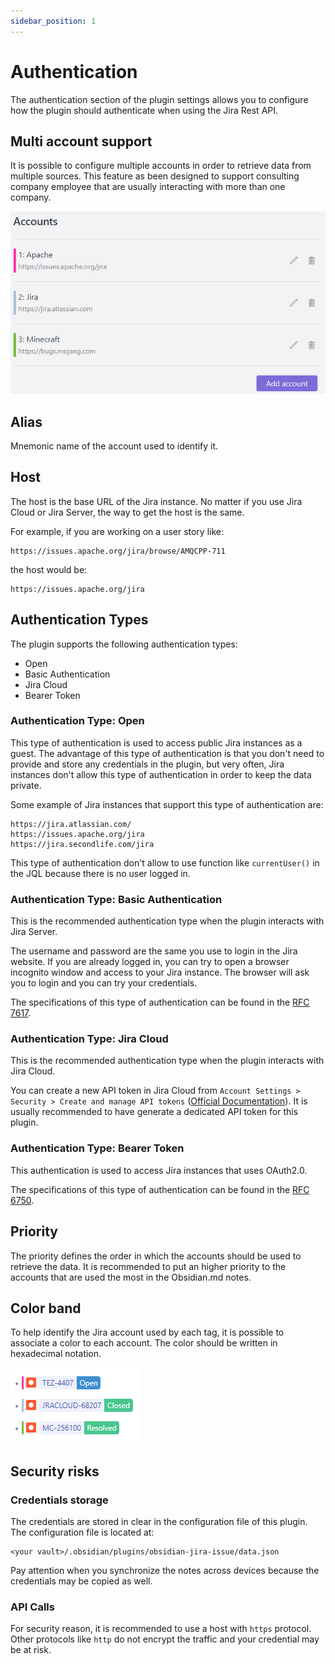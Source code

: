 ```yaml
---
sidebar_position: 1
---
```

# Authentication

The authentication section of the plugin settings allows you to configure how the plugin should authenticate when using the Jira Rest API.

## Multi account support

It is possible to configure multiple accounts in order to retrieve data from multiple sources. This feature as been designed to support consulting company employee that are usually interacting with more than one company.

![inlineIssues](/img/multi-account.png)

## Alias

Mnemonic name of the account used to identify it.

## Host
The host is the base URL of the Jira instance. No matter if you use Jira Cloud or Jira Server, the way to get the host is the same.

For example, if you are working on a user story like:
```
https://issues.apache.org/jira/browse/AMQCPP-711
```
the host would be:
```
https://issues.apache.org/jira
```

## Authentication Types

The plugin supports the following authentication types:
- Open
- Basic Authentication
- Jira Cloud
- Bearer Token

### Authentication Type: Open

This type of authentication is used to access public Jira instances as a guest.
The advantage of this type of authentication is that you don't need to provide and store any credentials in the plugin, but very often, Jira instances don't allow this type of authentication in order to keep the data private.

Some example of Jira instances that support this type of authentication are:
```
https://jira.atlassian.com/
https://issues.apache.org/jira
https://jira.secondlife.com/jira
```

This type of authentication don't allow to use function like `currentUser()` in the JQL because there is no user logged in.

### Authentication Type: Basic Authentication

This is the recommended authentication type when the plugin interacts with Jira Server.

The username and password are the same you use to login in the Jira website. If you are already logged in, you can try to open a browser incognito window and access to your Jira instance. The browser will ask you to login and you can try your credentials.

The specifications of this type of authentication can be found in the [RFC 7617](https://datatracker.ietf.org/doc/html/rfc7617).

### Authentication Type: Jira Cloud

This is the recommended authentication type when the plugin interacts with Jira Cloud.

You can create a new API token in Jira Cloud from `Account Settings > Security > Create and manage API tokens` ([Official Documentation](https://support.atlassian.com/atlassian-account/docs/manage-api-tokens-for-your-atlassian-account/)). It is usually recommended to have generate a dedicated API token for this plugin.


### Authentication Type: Bearer Token

This authentication is used to access Jira instances that uses OAuth2.0.

The specifications of this type  of authentication can be found in the [RFC 6750](https://datatracker.ietf.org/doc/html/rfc6750).

## Priority

The priority defines the order in which the accounts should be used to retrieve the data. It is recommended to put an higher priority to the accounts that are used the most in the Obsidian.md notes.

## Color band

To help identify the Jira account used by each tag, it is possible to associate a color to each account. The color should be written in hexadecimal notation.

![inlineIssues](/img/color-band.png)

## Security risks

### Credentials storage

The credentials are stored in clear in the configuration file of this plugin.
The configuration file is located at:
```
<your vault>/.obsidian/plugins/obsidian-jira-issue/data.json
```

Pay attention when you synchronize the notes across devices because the credentials may be copied as well.

### API Calls

For security reason, it is recommended to use a host with `https` protocol. Other protocols like `http` do not encrypt the traffic and your credential may be at risk.
